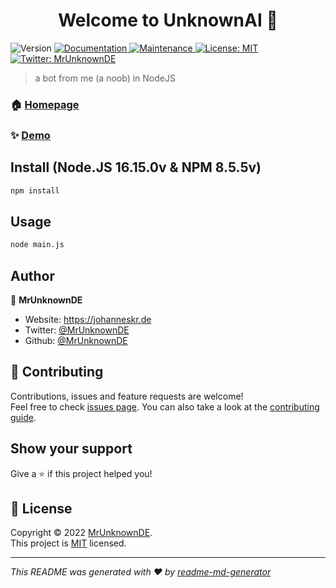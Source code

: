 <h1 align="center">Welcome to UnknownAI 👋</h1>
<p>
  <img alt="Version" src="https://img.shields.io/badge/version-1.0.0-blue.svg?cacheSeconds=2592000" />
  <a href="https://github.com/MrUnknownDE/UnknownAI#readme" target="_blank">
    <img alt="Documentation" src="https://img.shields.io/badge/documentation-yes-brightgreen.svg" />
  </a>
  <a href="https://github.com/MrUnknownDE/UnknownAI/graphs/commit-activity" target="_blank">
    <img alt="Maintenance" src="https://img.shields.io/badge/Maintained%3F-yes-green.svg" />
  </a>
  <a href="https://github.com/MrUnknownDE/UnknownAI/blob/master/LICENSE" target="_blank">
    <img alt="License: MIT" src="https://img.shields.io/github/license/MrUnknownDE/UnknownAI" />
  </a>
  <a href="https://twitter.com/MrUnknownDE" target="_blank">
    <img alt="Twitter: MrUnknownDE" src="https://img.shields.io/twitter/follow/MrUnknownDE.svg?style=social" />
  </a>
</p>

> a bot from me (a noob) in NodeJS

### 🏠 [Homepage](https://github.com/MrUnknownDE/UnknownAI#readme)

### ✨ [Demo](https://mrunknown.de)

## Install (Node.JS 16.15.0v & NPM 8.5.5v)

```sh
npm install
```

## Usage

```sh
node main.js
```

## Author

👤 **MrUnknownDE**

* Website: https://johanneskr.de
* Twitter: [@MrUnknownDE](https://twitter.com/MrUnknownDE)
* Github: [@MrUnknownDE](https://github.com/MrUnknownDE)

## 🤝 Contributing

Contributions, issues and feature requests are welcome!<br />Feel free to check [issues page](https://github.com/MrUnknownDE/UnknownAI/issues). You can also take a look at the [contributing guide](https://github.com/MrUnknownDE/UnknownAI/blob/master/CONTRIBUTING.md).

## Show your support

Give a ⭐️ if this project helped you!

## 📝 License

Copyright © 2022 [MrUnknownDE](https://github.com/MrUnknownDE).<br />
This project is [MIT](https://github.com/MrUnknownDE/UnknownAI/blob/master/LICENSE) licensed.

***
_This README was generated with ❤️ by [readme-md-generator](https://github.com/kefranabg/readme-md-generator)_